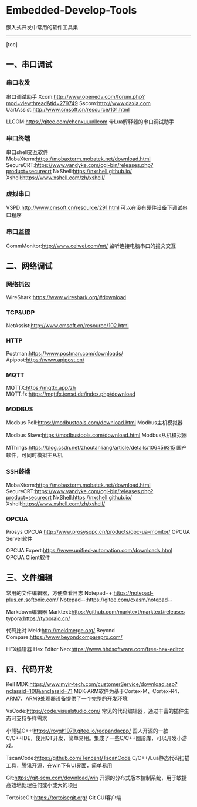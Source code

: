 # Embedded-Develop-Tools

嵌入式开发中常用的软件工具集

-----------------------------

[toc]

## 一、串口调试

### 串口收发

串口调试助手
Xcom:<http://www.openedv.com/forum.php?mod=viewthread&tid=279749>
Sscom:<http://www.daxia.com>
UartAssist:<http://www.cmsoft.cn/resource/101.html>

LLCOM:<https://gitee.com/chenxuuu/llcom>
带Lua解释器的串口调试助手

### 串口终端

串口shell交互软件
MobaXterm:<https://mobaxterm.mobatek.net/download.html>
SecureCRT:<https://www.vandyke.com/cgi-bin/releases.php?product=securecrt>
NxShell:<https://nxshell.github.io/>
Xshell:<https://www.xshell.com/zh/xshell/>

### 虚拟串口

VSPD:<http://www.cmsoft.cn/resource/291.html>
可以在没有硬件设备下调试串口程序

### 串口监控

CommMonitor:<http://www.ceiwei.com/mt/>
监听连接电脑串口的报文交互

## 二、网络调试

### 网络抓包

WireShark:<https://www.wireshark.org/#download>

### TCP&UDP

NetAssist:<http://www.cmsoft.cn/resource/102.html>

### HTTP

Postman:<https://www.postman.com/downloads/>
Apipost:<https://www.apipost.cn/>

### MQTT

MQTTX:<https://mqttx.app/zh>
MQTT.fx:<https://mqttfx.jensd.de/index.php/download>

### MODBUS

Modbus Poll:<https://modbustools.com/download.html>
Modbus主机模拟器

Modbus Slave:<https://modbustools.com/download.html>
Modbus从机模拟器

MThings:<https://blog.csdn.net/zhoutanliang/article/details/106459315>
国产软件，可同时模拟主从机

### SSH终端

MobaXterm:<https://mobaxterm.mobatek.net/download.html>
SecureCRT:<https://www.vandyke.com/cgi-bin/releases.php?product=securecrt>
NxShell:<https://nxshell.github.io/>
Xshell:<https://www.xshell.com/zh/xshell/>

### OPCUA

Prosys OPCUA:<http://www.prosysopc.cn/products/opc-ua-monitor/>
OPCUA Server软件

OPCUA Expert:<https://www.unified-automation.com/downloads.html>
OPCUA Client软件

## 三、文件编辑

常用的文件编辑器，方便查看日志
Notepad++:<https://notepad-plus.en.softonic.com/>
Notepad--:<https://gitee.com/cxasm/notepad-->

Markdown编辑器 
Marktext:<https://github.com/marktext/marktext/releases>
typora:<https://typoraio.cn/>

代码比对
Meld:<http://meldmerge.org/>
Beyond Compare:<https://www.beyondcomparepro.com/>

HEX编辑器
Hex Editor Neo:<https://www.hhdsoftware.com/free-hex-editor>

## 四、代码开发

Keil MDK:<https://www.myir-tech.com/customerService/download.asp?nclassid=108&anclassid=71>
MDK-ARM软件为基于Cortex-M、Cortex-R4、ARM7、ARM9处理器设备提供了一个完整的开发环境

VsCode:<https://code.visualstudio.com/>
常见的代码编辑器，通过丰富的插件生态可支持多样需求

小熊猫C++:<https://royqh1979.gitee.io/redpandacpp/>
国人开源的一款C/C++IDE，使用QT开发，简单易用。集成了一些C/C++图形库，可以开发小游戏。

TscanCode:<https://github.com/Tencent/TscanCode>
C/C++/Lua静态代码扫描工具，腾讯开源，在win下有UI界面，简单易用

Git:<https://git-scm.com/download/win>
开源的分布式版本控制系统，用于敏捷高效地处理任何或小或大的项目

TortoiseGit:<https://tortoisegit.org/>
Git GUI客户端
